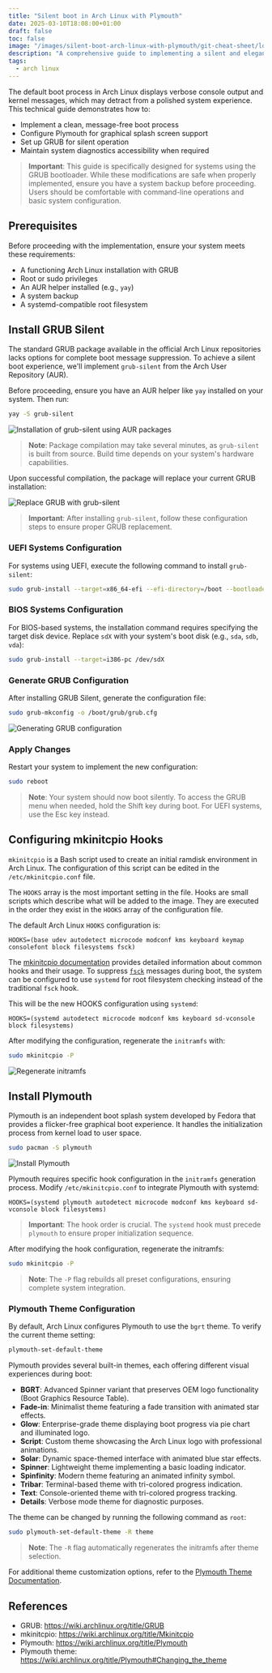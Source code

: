 ```yaml
---
title: "Silent boot in Arch Linux with Plymouth"
date: 2025-03-10T18:08:00+01:00
draft: false
toc: false
image: "/images/silent-boot-arch-linux-with-plymouth/git-cheat-sheet/logo.png"
description: "A comprehensive guide to implementing a silent and elegant boot process in Arch Linux using Plymouth and GRUB silent"
tags:
  - arch linux
---
```


The default boot process in Arch Linux displays verbose console output and kernel messages, which may detract from a polished system experience. This technical guide demonstrates how to:

- Implement a clean, message-free boot process
- Configure Plymouth for graphical splash screen support
- Set up GRUB for silent operation
- Maintain system diagnostics accessibility when required

> **Important**: This guide is specifically designed for systems using the GRUB bootloader. While these modifications are safe when properly implemented, ensure you have a system backup before proceeding. Users should be comfortable with command-line operations and basic system configuration.

## Prerequisites

Before proceeding with the implementation, ensure your system meets these requirements:

- A functioning Arch Linux installation with GRUB
- Root or sudo privileges
- An AUR helper installed (e.g., `yay`)
- A system backup
- A systemd-compatible root filesystem


## Install GRUB Silent

The standard GRUB package available in the official Arch Linux repositories lacks options for complete boot message suppression. To achieve a silent boot experience, we'll implement `grub-silent` from the Arch User Repository (AUR).

Before proceeding, ensure you have an AUR helper like `yay` installed on your system. Then run:

```bash
yay -S grub-silent
```

![Installation of grub-silent using AUR packages](/images/silent-boot-arch-linux-with-plymouth/install-grub-silent.jpg#center)

> **Note**: Package compilation may take several minutes, as `grub-silent` is built from source. Build time depends on your system's hardware capabilities.

Upon successful compilation, the package will replace your current GRUB installation:

![Replace GRUB with grub-silent](/images/silent-boot-arch-linux-with-plymouth/replace-grub-with-grub-silent.jpg#center)

> **Important**: After installing `grub-silent`, follow these configuration steps to ensure proper GRUB replacement.

### UEFI Systems Configuration

For systems using UEFI, execute the following command to install `grub-silent`:

```bash
sudo grub-install --target=x86_64-efi --efi-directory=/boot --bootloader-id=GRUB
```

### BIOS Systems Configuration

For BIOS-based systems, the installation command requires specifying the target disk device. Replace `sdX` with your system's boot disk (e.g., `sda`, `sdb`, `vda`):

```bash
sudo grub-install --target=i386-pc /dev/sdX
```

### Generate GRUB Configuration

After installing GRUB Silent, generate the configuration file:

```bash
sudo grub-mkconfig -o /boot/grub/grub.cfg
```

![Generating GRUB configuration](/images/silent-boot-arch-linux-with-plymouth/grub-mkconfig.jpg#center)

### Apply Changes

Restart your system to implement the new configuration:

```bash
sudo reboot
```

> **Note**: Your system should now boot silently. To access the GRUB menu when needed, hold the Shift key during boot. For UEFI systems, use the Esc key instead.


## Configuring mkinitcpio Hooks

`mkinitcpio` is a Bash script used to create an initial ramdisk environment in Arch Linux. The configuration of this script can be edited in the `/etc/mkinitcpio.conf` file.

The `HOOKS` array is the most important setting in the file. Hooks are small scripts which describe what will be added to the image. They are executed in the order they exist in the `HOOKS` array of the configuration file.

The default Arch Linux `HOOKS` configuration is:

```
HOOKS=(base udev autodetect microcode modconf kms keyboard keymap consolefont block filesystems fsck)
```

The [mkinitcpio documentation](https://wiki.archlinux.org/title/Mkinitcpio#Common_hooks) provides detailed information about common hooks and their usage. To suppress [`fsck`](https://wiki.archlinux.org/title/Silent_boot#fsck) messages during boot, the system can be configured to use `systemd` for root filesystem checking instead of the traditional `fsck` hook.

This will be the new HOOKS configuration using `systemd`:

```
HOOKS=(systemd autodetect microcode modconf kms keyboard sd-vconsole block filesystems)
```

After modifying the configuration, regenerate the `initramfs` with:

```bash
sudo mkinitcpio -P
```

![Regenerate initramfs](/images/silent-boot-arch-linux-with-plymouth/mkinitcpio.jpg#center)

## Install Plymouth

Plymouth is an independent boot splash system developed by Fedora that provides a flicker-free graphical boot experience. It handles the initialization process from kernel load to user space.

```bash
sudo pacman -S plymouth
```

![Install Plymouth](/images/silent-boot-arch-linux-with-plymouth/install-plymouth.jpg#center)


Plymouth requires specific hook configuration in the `initramfs` generation process. Modify `/etc/mkinitcpio.conf` to integrate Plymouth with systemd:

```
HOOKS=(systemd plymouth autodetect microcode modconf kms keyboard sd-vconsole block filesystems)
```

> **Important**: The hook order is crucial. The `systemd` hook must precede `plymouth` to ensure proper initialization sequence.

After modifying the hook configuration, regenerate the initramfs:

```bash
sudo mkinitcpio -P
```

> **Note**: The `-P` flag rebuilds all preset configurations, ensuring complete system integration.

### Plymouth Theme Configuration

By default, Arch Linux configures Plymouth to use the `bgrt` theme. To verify the current theme setting:

```bash
plymouth-set-default-theme
```

Plymouth provides several built-in themes, each offering different visual experiences during boot:

* **BGRT**: Advanced Spinner variant that preserves OEM logo functionality (Boot Graphics Resource Table).
* **Fade-in**: Minimalist theme featuring a fade transition with animated star effects.
* **Glow**: Enterprise-grade theme displaying boot progress via pie chart and illuminated logo.
* **Script**: Custom theme showcasing the Arch Linux logo with professional animations.
* **Solar**: Dynamic space-themed interface with animated blue star effects.
* **Spinner**: Lightweight theme implementing a basic loading indicator.
* **Spinfinity**: Modern theme featuring an animated infinity symbol.
* **Tribar**: Terminal-based theme with tri-colored progress indication.
* **Text**: Console-oriented theme with tri-colored progress tracking.
* **Details**: Verbose mode theme for diagnostic purposes.

The theme can be changed by running the following command as `root`:

```bash
sudo plymouth-set-default-theme -R theme
```

> **Note**: The `-R` flag automatically regenerates the initramfs after theme selection.

For additional theme customization options, refer to the [Plymouth Theme Documentation](https://wiki.archlinux.org/title/Plymouth#Changing_the_theme).

## References
* GRUB: https://wiki.archlinux.org/title/GRUB
* mkinitcpio: https://wiki.archlinux.org/title/Mkinitcpio
* Plymouth: https://wiki.archlinux.org/title/Plymouth
* Plymouth theme: https://wiki.archlinux.org/title/Plymouth#Changing_the_theme


